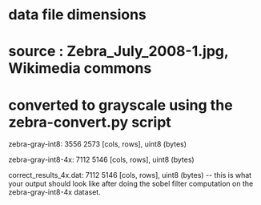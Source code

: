 # data file dimensions
#
# source : Zebra_July_2008-1.jpg, Wikimedia commons
# converted to grayscale using the zebra-convert.py script

zebra-gray-int8: 3556 2573  [cols, rows], uint8 (bytes)

zebra-gray-int8-4x: 7112 5146 [cols, rows], uint8 (bytes)

correct_results_4x.dat: 7112 5146 [cols, rows], uint8 (bytes) -- this is what your output should look like after doing the sobel filter computation on the zebra-gray-int8-4x dataset.
